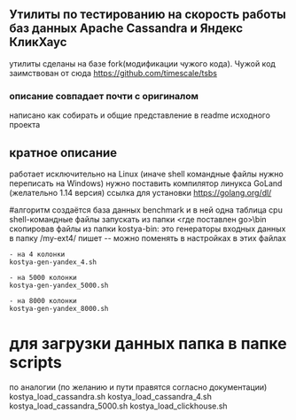 ## Утилиты по тестированию на скорость работы баз данных Apache Cassandra и Яндекс КликХаус
утилиты сделаны на базе fork(модификации чужого кода). Чужой код заимствован от сюда https://github.com/timescale/tsbs

### описание совпадает почти с оригиналом
написано как собирать и общие представление в readme исходного проекта 

## кратное описание
работает исключительно на Linux (иначе shell командные файлы нужно  переписать на Windows)
нужно поставить компилятор линукса GoLand (желательно 1.14 версия)
ссылка для установки https://golang.org/dl/
 
#алгоритм
создаётся база данных benchmark и в ней одна таблица cpu   
shell-командные файлы запускать из папки <где поставлен go>\bin
 скопировав файлы из папки kostya-bin:
 это генераторы входных данных
 в папку /my-ext4/ пишет -- можно поменять в настройках в этих файлах
 
    - на 4 колонки 
    kostya-gen-yandex_4.sh
    
    - на 5000 колонки
    kostya-gen-yandex_5000.sh
    
    - на 8000 колонки
    kostya-gen-yandex_8000.sh 
    
# для загрузки данных папка в папке scripts  
 по аналогии (по желанию и пути правятся согласно документации)
    kostya_load_cassandra.sh
    kostya_load_cassandra_4.sh
    kostya_load_cassandra_5000.sh
    kostya_load_clickhouse.sh
     
 